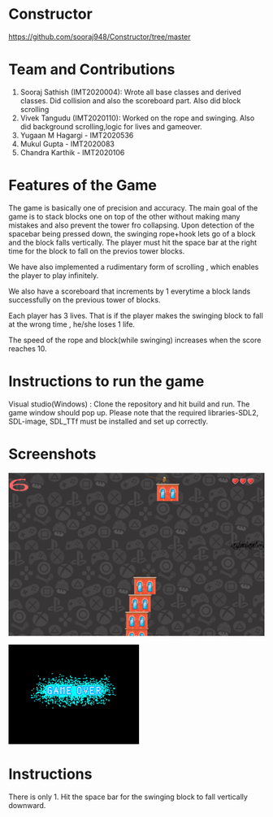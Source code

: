 # Constructor

https://github.com/sooraj948/Constructor/tree/master

# Team and Contributions
1. Sooraj Sathish (IMT2020004): Wrote all base classes and derived classes. Did collision and also the scoreboard part. Also did block scrolling
2. Vivek Tangudu (IMT2020110): Worked on the rope and swinging. Also did background scrolling,logic for lives and gameover.
3. Yugaan M Hagargi - IMT2020536
4. Mukul Gupta - IMT2020083
5. Chandra Karthik - IMT2020106

# Features of the Game
The game is basically one of precision and accuracy. The main goal of the game is to stack blocks one on top of the other without making many mistakes and also prevent the tower fro collapsing. Upon detection of the spacebar being pressed down, the swinging rope+hook lets go of a block and the block falls vertically. The player must hit the space bar at the right time for the block to fall on the previos tower blocks.

We have also implemented a rudimentary form of scrolling , which enables the player to play infinitely.

We also have a scoreboard that increments by 1 everytime a block lands successfully on the previous tower of blocks.

Each player has 3 lives. That is if the player makes the swinging block to fall at the wrong time , he/she loses 1 life. 

The speed of the rope and block(while swinging) increases when the score reaches 10.

# Instructions to run the game
 Visual studio(Windows) : Clone the repository and hit build and run. The game window should pop up. Please note that the required libraries-SDL2, SDL-image, SDL_TTf must be installed and set up correctly.


# Screenshots
![During play](https://github.com/sooraj948/Constructor/blob/master/images/Screenshot1.png)


![Gameover](https://github.com/sooraj948/Constructor/blob/master/images/gameover.png)

# Instructions

There is only 1. Hit the space bar for the swinging block to fall vertically downward. 




